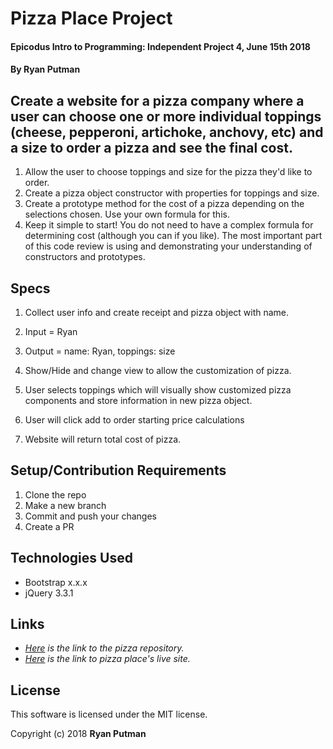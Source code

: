 # Pizza Place Project

#### Epicodus Intro to Programming: Independent Project 4, June 15th 2018

#### By Ryan Putman

## Create a website for a pizza company where a user can choose one or more individual toppings (cheese, pepperoni, artichoke, anchovy, etc) and a size to order a pizza and see the final cost.

1. Allow the user to choose toppings and size for the pizza they'd like to order.
1. Create a pizza object constructor with properties for toppings and size.
1. Create a prototype method for the cost of a pizza depending on the selections chosen. Use your own formula for this.
1. Keep it simple to start! You do not need to have a complex formula for determining cost (although you can if you like). The most important part of this code review is using and demonstrating your understanding of constructors and prototypes.

## Specs

1. Collect user info and create receipt and pizza object with name.
  2. Input = Ryan
  2. Output = name: Ryan, toppings: size

1. Show/Hide and change view to allow the customization of pizza.

1. User selects toppings which will visually show customized pizza components and store information in new pizza object.

1. User will click add to order starting price calculations

1. Website will return total cost of pizza.


## Setup/Contribution Requirements

1. Clone the repo
1. Make a new branch
1. Commit and push your changes
1. Create a PR

## Technologies Used

* Bootstrap x.x.x
* jQuery 3.3.1

## Links

* _[Here](https://github.com/putman10/pizza-website.git) is the link to the pizza repository._
* _[Here](https://putman10.github.io/pizza-website/) is the link to pizza place's live site._

## License

This software is licensed under the MIT license.

Copyright (c) 2018 **Ryan Putman**
